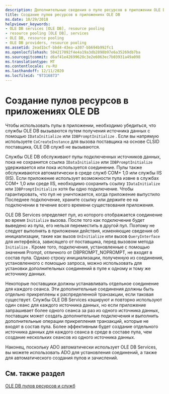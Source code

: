 ```yaml
---
description: Дополнительные сведения о пуле ресурсов в приложении OLE DB
title: Создание пулов ресурсов в приложениях OLE DB
ms.date: 10/29/2018
helpviewer_keywords:
- OLE DB services [OLE DB], resource pooling
- resource pooling [OLE DB], services
- OLE DB, resource pooling
- OLE DB providers, resource pooling
ms.assetid: 2ead1bcf-bbd4-43ea-a307-bb694b992fc1
ms.openlocfilehash: 504217092f4e4a19a3db2898b97e6a35269db7ba
ms.sourcegitcommit: d6af41e42699628c3e2e6063ec7b03931a49a098
ms.translationtype: MT
ms.contentlocale: ru-RU
ms.lasthandoff: 12/11/2020
ms.locfileid: "97316873"
---
```

# <a name="resource-pooling-in-your-ole-db-application"></a>Создание пулов ресурсов в приложениях OLE DB

Чтобы использовать пулы в приложении, необходимо убедиться, что службы OLE DB вызываются путем получения источника данных с помощью `IDataInitialize` или `IDBPromptInitialize` . Если вы напрямую используете `CoCreateInstance` для вызова поставщика на основе CLSID поставщика, OLE DB служб не вызываются.

Службы OLE DB обслуживают пулы подключенных источников данных, пока не сохранится ссылка `IDataInitialize` или `IDBPromptInitialize` удерживается или пока используется соединение. Пулы также обслуживаются автоматически в среде служб COM+ 1,0 или службы IIS (IIS). Если приложение использует возможности пула извне в службах COM+ 1,0 или среде IIS, необходимо сохранить ссылку `IDataInitialize` или `IDBPromptInitialize` хотя бы одно подключение. Чтобы гарантировать, что пул не уничтожается, когда приложение выпустило Последнее подключение, храните ссылку или держите ее на подключении в течение всего времени существования приложения.

OLE DB Services определяет пул, из которого отображается соединение во время `Initialize` вызова. После того как подключение будет выведено из пула, его нельзя переместить в другой пул. Поэтому не следует выполнять в приложении действия, изменяющие сведения об инициализации, такие как вызов `UnInitialize` или вызов `QueryInterface` для интерфейса, зависящего от поставщика, перед вызовом метода `Initialize` . Кроме того, подключения, установленные с помощью значения Prompt, отличного от DBPROMPT_NOPROMPT, не входят в состав пула. Однако строку инициализации, полученную из соединения, установленного с помощью запроса, можно использовать для установки дополнительных соединений в пуле к одному и тому же источнику данных.

Некоторые поставщики должны устанавливать отдельное соединение для каждого сеанса. Эти дополнительные соединения должны быть отдельно прикреплены к распределенной транзакции, если таковая существует. Службы OLE DB Services кэшируют и повторно используют один сеанс для каждого источника данных, но если приложение запрашивает более одного сеанса за раз из одного источника данных, поставщик может создать дополнительные подключения и выполнить дополнительные операции прикрепления транзакций, которые не входят в состав пула. Более эффективным будет создание отдельного источника данных для каждого сеанса в среде в составе пула, чем создание нескольких сеансов из одного источника данных.

Наконец, поскольку ADO автоматически использует OLE DB Services, вы можете использовать ADO для установления соединений, а также для автоматического создания пулов и зачислений.

## <a name="see-also"></a>См. также раздел

[OLE DB пулов ресурсов и служб](../../data/oledb/ole-db-resource-pooling-and-services.md)
